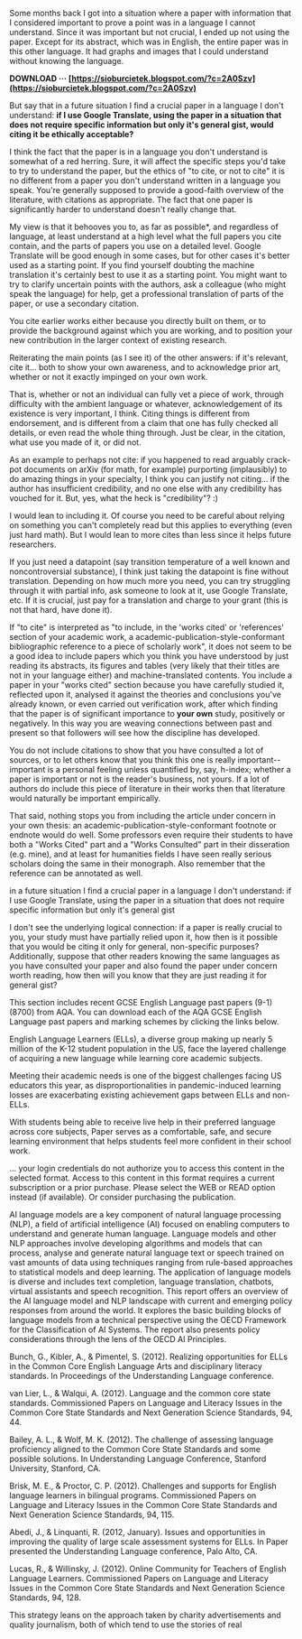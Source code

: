 
 
Some months back I got into a situation where a paper with information that I considered important to prove a point was in a language I cannot understand. Since it was important but not crucial, I ended up not using the paper. Except for its abstract, which was in English, the entire paper was in this other language. It had graphs and images that I could understand without knowing the language.
 
**DOWNLOAD ··· [https://sioburcietek.blogspot.com/?c=2A0Szv](https://sioburcietek.blogspot.com/?c=2A0Szv)**


 
But say that in a future situation I find a crucial paper in a language I don't understand: **if I use Google Translate, using the paper in a situation that does not require specific information but only it's general gist, would citing it be ethically acceptable?**
 
I think the fact that the paper is in a language you don't understand is somewhat of a red herring. Sure, it will affect the specific steps you'd take to try to understand the paper, but the ethics of "to cite, or not to cite" it is no different from a paper you don't understand written in a language you speak. You're generally supposed to provide a good-faith overview of the literature, with citations as appropriate. The fact that one paper is significantly harder to understand doesn't really change that.
 
My view is that it behooves you to, as far as possible\*, and regardless of language, at least understand at a high level what the full papers you cite contain, and the parts of papers you use on a detailed level. Google Translate will be good enough in some cases, but for other cases it's better used as a starting point. If you find yourself doubting the machine translation it's certainly best to use it as a starting point. You might want to try to clarify uncertain points with the authors, ask a colleague (who might speak the language) for help, get a professional translation of parts of the paper, or use a secondary citation.
 
You cite earlier works either because you directly built on them, or to provide the background against which you are working, and to position your new contribution in the larger context of existing research.

Reiterating the main points (as I see it) of the other answers: if it's relevant, cite it... both to show your own awareness, and to acknowledge prior art, whether or not it exactly impinged on your own work.
 
That is, whether or not an individual can fully vet a piece of work, through difficulty with the ambient language or whatever, acknowledgement of its existence is very important, I think. Citing things is different from endorsement, and is different from a claim that one has fully checked all details, or even read the whole thing through. Just be clear, in the citation, what use you made of it, or did not.
 
As an example to perhaps not cite: if you happened to read arguably crack-pot documents on arXiv (for math, for example) purporting (implausibly) to do amazing things in your specialty, I think you can justify not citing... if the author has insufficient credibility, and no one else with any credibility has vouched for it. But, yes, what the heck is "credibility"? :)
 
I would lean to including it. Of course you need to be careful about relying on something you can't completely read but this applies to everything (even just hard math). But I would lean to more cites than less since it helps future researchers.
 
If you just need a datapoint (say transition temperature of a well known and noncontroversial substance), I think just taking the datapoint is fine without translation. Depending on how much more you need, you can try struggling through it with partial info, ask someone to look at it, use Google Translate, etc. If it is crucial, just pay for a translation and charge to your grant (this is not that hard, have done it).
 
If "to cite" is interpreted as "to include, in the 'works cited' or 'references' section of your academic work, a academic-publication-style-conformant bibliographic reference to a piece of scholarly work", it does not seem to be a good idea to include papers which you think you have understood by just reading its abstracts, its figures and tables (very likely that their titles are not in your language either) and machine-translated contents. You include a paper in your "works cited" section because you have carefully studied it, reflected upon it, analysed it against the theories and conclusions you've already known, or even carried out verification work, after which finding that the paper is of significant importance to **your own** study, positively or negatively. In this way you are weaving connections between past and present so that followers will see how the discipline has developed.
 
You do not include citations to show that you have consulted a lot of sources, or to let others know that you think this one is really important--important is a personal feeling unless quantified by, say, h-index; whether a paper is important or not is the reader's business, not yours. If a lot of authors do include this piece of literature in their works then that literature would naturally be important empirically.
 
That said, nothing stops you from including the article under concern in your own thesis: an academic-publication-style-conformant footnote or endnote would do well. Some professors even require their students to have both a "Works Cited" part and a "Works Consulted" part in their disseration (e.g. mine), and at least for humanities fields I have seen really serious scholars doing the same in their monograph. Also remember that the reference can be annotated as well.
 
in a future situation I find a crucial paper in a language I don't understand: if I use Google Translate, using the paper in a situation that does not require specific information but only it's general gist
 
I don't see the underlying logical connection: if a paper is really crucial to you, your study must have partially relied upon it, how then is it possible that you would be citing it only for general, non-specific purposes? Additionally, suppose that other readers knowing the same languages as you have consulted your paper and also found the paper under concern worth reading, how then will you know that they are just reading it for general gist?
 
This section includes recent GCSE English Language past papers (9-1) (8700) from AQA. You can download each of the AQA GCSE English Language past papers and marking schemes by clicking the links below.
 
English Language Learners (ELLs), a diverse group making up nearly 5 million of the K-12 student population in the US, face the layered challenge of acquiring a new language while learning core academic subjects.
 
Meeting their academic needs is one of the biggest challenges facing US educators this year, as disproportionalities in pandemic-induced learning losses are exacerbating existing achievement gaps between ELLs and non-ELLs.
 
With students being able to receive live help in their preferred language across core subjects, Paper serves as a comfortable, safe, and secure learning environment that helps students feel more confident in their school work.
 
... your login credentials do not authorize you to access this content in the selected format. Access to this content in this format requires a current subscription or a prior purchase. Please select the WEB or READ option instead (if available). Or consider purchasing the publication.
 
AI language models are a key component of natural language processing (NLP), a field of artificial intelligence (AI) focused on enabling computers to understand and generate human language. Language models and other NLP approaches involve developing algorithms and models that can process, analyse and generate natural language text or speech trained on vast amounts of data using techniques ranging from rule-based approaches to statistical models and deep learning. The application of language models is diverse and includes text completion, language translation, chatbots, virtual assistants and speech recognition. This report offers an overview of the AI language model and NLP landscape with current and emerging policy responses from around the world. It explores the basic building blocks of language models from a technical perspective using the OECD Framework for the Classification of AI Systems. The report also presents policy considerations through the lens of the OECD AI Principles.
 
Bunch, G., Kibler, A., & Pimentel, S. (2012). Realizing opportunities for ELLs in the Common Core English Language Arts and disciplinary literacy standards. In Proceedings of the Understanding Language conference.
 
van Lier, L., & Walqui, A. (2012). Language and the common core state standards. Commissioned Papers on Language and Literacy Issues in the Common Core State Standards and Next Generation Science Standards, 94, 44.
 
Bailey, A. L., & Wolf, M. K. (2012). The challenge of assessing language proficiency aligned to the Common Core State Standards and some possible solutions. In Understanding Language Conference, Stanford University, Stanford, CA.
 
Brisk, M. E., & Proctor, C. P. (2012). Challenges and supports for English language learners in bilingual programs. Commissioned Papers on Language and Literacy Issues in the Common Core State Standards and Next Generation Science Standards, 94, 115.
 
Abedi, J., & Linquanti, R. (2012, January). Issues and opportunities in improving the quality of large scale assessment systems for ELLs. In Paper presented the Understanding Language conference, Palo Alto, CA.
 
Lucas, R., & Willinsky, J. (2012). Online Community for Teachers of English Language Learners. Commissioned Papers on Language and Literacy Issues in the Common Core State Standards and Next Generation Science Standards, 94, 128.
 
This strategy leans on the approach taken by charity advertisements and quality journalism, both of which tend to use the stories of real